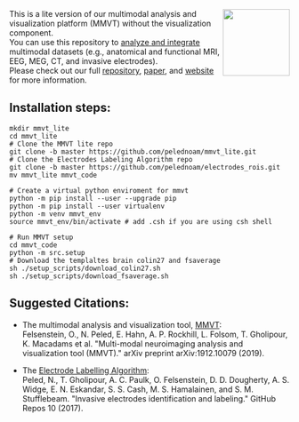 <img src=https://user-images.githubusercontent.com/35853195/42889397-52f9c75e-8a78-11e8-9da8-86ccc3a30a80.png align="right" hight=120 width=120/>
This is a lite version of our multimodal analysis and visualization platform (MMVT) without the visualization component. </br>
You can use this repository to <a href="https://mmvt.mgh.harvard.edu/preprocessing/">analyze and integrate</a> multimodal datasets (e.g., anatomical and functional MRI, EEG, MEG, CT, and invasive electrodes). </br>
Please check out our full <a href="https://github.com/pelednoam/mmvt">repository</a>, <a href="https://arxiv.org/abs/1912.10079">paper</a>, and <a href="https://mmvt.mgh.harvard.edu">website</a> for more information.

## Installation steps:  

```
mkdir mmvt_lite
cd mmvt_lite
# Clone the MMVT lite repo
git clone -b master https://github.com/pelednoam/mmvt_lite.git
# Clone the Electrodes Labeling Algorithm repo
git clone -b master https://github.com/pelednoam/electrodes_rois.git
mv mmvt_lite mmvt_code

# Create a virtual python enviroment for mmvt
python -m pip install --user --upgrade pip
python -m pip install --user virtualenv
python -m venv mmvt_env
source mmvt_env/bin/activate # add .csh if you are using csh shell

# Run MMVT setup 
cd mmvt_code
python -m src.setup
# Download the templaltes brain colin27 and fsaverage
sh ./setup_scripts/download_colin27.sh
sh ./setup_scripts/download_fsaverage.sh
```

## Suggested Citations:

- The multimodal analysis and visualization tool, <a href="https://arxiv.org/abs/1912.10079">MMVT</a>:<br/>
Felsenstein, O., N. Peled, E. Hahn, A. P. Rockhill, L. Folsom, T. Gholipour, K. Macadams et al. "Multi-modal neuroimaging analysis and visualization tool (MMVT)." arXiv preprint arXiv:1912.10079 (2019).
	
- The <a href="https://github.com/pelednoam/ieil#electrode-labelling-algorithm">Electrode Labelling Algorithm</a>:<br/>
Peled, N., T. Gholipour, A. C. Paulk, O. Felsenstein, D. D. Dougherty, A. S. Widge, E. N. Eskandar, S. S. Cash, M. S. Hamalainen, and S. M. Stufflebeam. "Invasive electrodes identification and labeling." GitHub Repos 10 (2017).

